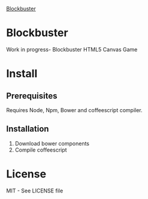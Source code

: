 [Blockbuster](https://raw.github.com/HPieters/blockbuster/master/readme/logo.png "Blockbuster")

# Blockbuster

Work in progress- Blockbuster HTML5 Canvas Game

# Install

## Prerequisites

Requires Node, Npm, Bower and coffeescript compiler. 

## Installation

1. 	Download bower components
2. 	Compile coffeescript

# License

MIT - See LICENSE file